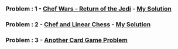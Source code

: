 ### Problem : 1 - [Chef Wars - Return of the Jedi](https://www.codechef.com/AUG20B/problems/CHEFWARS) - [My Solution](https://github.com/rawat-divyanshu/CodeChef-Contests/blob/master/CodeChef%20Long%20Challenge%20-%20August%202020/Chef%20Wars%20-%20Return%20of%20the%20Jedi.cpp)

### Problem : 2 - [Chef and Linear Chess](https://www.codechef.com/AUG20B/problems/LINCHESS) - [My Solution](https://github.com/rawat-divyanshu/CodeChef-Contests/blob/master/CodeChef%20Long%20Challenge%20-%20August%202020/Chef%20and%20Linear%20Chess.cpp)

### Problem : 3 - [Another Card Game Problem](https://github.com/rawat-divyanshu/CodeChef-Contests/blob/master/CodeChef%20Long%20Challenge%20-%20August%202020/Another%20Card%20Game%20Problem.cpp)
